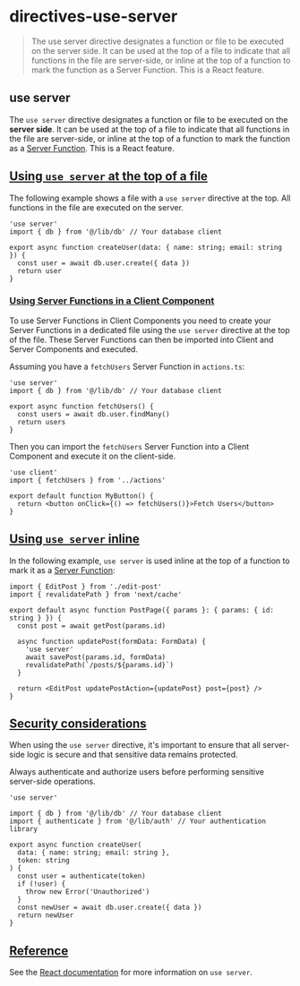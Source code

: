 # directives-use-server

> The use server directive designates a function or file to be executed on the server side. It can be used at the top of a file to indicate that all functions in the file are server-side, or inline at the top of a function to mark the function as a Server Function. This is a React feature.



## use server

The `use server` directive designates a function or file to be executed on the **server side**. It can be used at the top of a file to indicate that all functions in the file are server-side, or inline at the top of a function to mark the function as a [Server Function](https://19.react.dev/reference/rsc/server-functions). This is a React feature.

## [Using `use server` at the top of a file](#using-use-server-at-the-top-of-a-file)

The following example shows a file with a `use server` directive at the top. All functions in the file are executed on the server.

    'use server'
    import { db } from '@/lib/db' // Your database client
     
    export async function createUser(data: { name: string; email: string }) {
      const user = await db.user.create({ data })
      return user
    }

### [Using Server Functions in a Client Component](#using-server-functions-in-a-client-component)

To use Server Functions in Client Components you need to create your Server Functions in a dedicated file using the `use server` directive at the top of the file. These Server Functions can then be imported into Client and Server Components and executed.

Assuming you have a `fetchUsers` Server Function in `actions.ts`:

    'use server'
    import { db } from '@/lib/db' // Your database client
     
    export async function fetchUsers() {
      const users = await db.user.findMany()
      return users
    }

Then you can import the `fetchUsers` Server Function into a Client Component and execute it on the client-side.

    'use client'
    import { fetchUsers } from '../actions'
     
    export default function MyButton() {
      return <button onClick={() => fetchUsers()}>Fetch Users</button>
    }

## [Using `use server` inline](#using-use-server-inline)

In the following example, `use server` is used inline at the top of a function to mark it as a [Server Function](https://19.react.dev/reference/rsc/server-functions):

    import { EditPost } from './edit-post'
    import { revalidatePath } from 'next/cache'
     
    export default async function PostPage({ params }: { params: { id: string } }) {
      const post = await getPost(params.id)
     
      async function updatePost(formData: FormData) {
        'use server'
        await savePost(params.id, formData)
        revalidatePath(`/posts/${params.id}`)
      }
     
      return <EditPost updatePostAction={updatePost} post={post} />
    }

## [Security considerations](#security-considerations)

When using the `use server` directive, it's important to ensure that all server-side logic is secure and that sensitive data remains protected.

Always authenticate and authorize users before performing sensitive server-side operations.

    'use server'
     
    import { db } from '@/lib/db' // Your database client
    import { authenticate } from '@/lib/auth' // Your authentication library
     
    export async function createUser(
      data: { name: string; email: string },
      token: string
    ) {
      const user = authenticate(token)
      if (!user) {
        throw new Error('Unauthorized')
      }
      const newUser = await db.user.create({ data })
      return newUser
    }

## [Reference](#reference)

See the [React documentation](https://react.dev/reference/rsc/use-server) for more information on `use server`.
